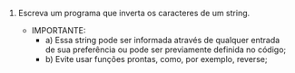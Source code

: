 1. Escreva um programa que inverta os caracteres de um string.

    - IMPORTANTE:
        - a) Essa string pode ser informada através de qualquer entrada de sua preferência ou pode ser previamente definida no código;
        - b) Evite usar funções prontas, como, por exemplo, reverse;